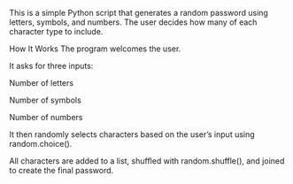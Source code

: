 This is a simple Python script that generates a random password using letters, symbols, and numbers. The user decides how many of each character type to include.

How It Works
The program welcomes the user.

It asks for three inputs:

Number of letters

Number of symbols

Number of numbers

It then randomly selects characters based on the user’s input using random.choice().

All characters are added to a list, shuffled with random.shuffle(), and joined to create the final password.

